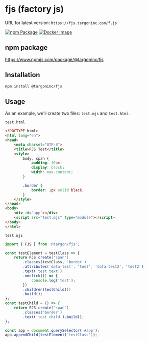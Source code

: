 # fjs (factory js)

URL for latest version: `https://fjs.targoninc.com/f.js` 

[![npm Package](https://github.com/targoninc/fjs/actions/workflows/npm-publish.yml/badge.svg?branch=main)](https://github.com/targoninc/fjs/actions/workflows/npm-publish.yml)
[![Docker Image](https://github.com/targoninc/fjs/actions/workflows/docker-image.yml/badge.svg)](https://github.com/targoninc/fjs/actions/workflows/docker-image.yml)

## npm package

https://www.npmjs.com/package/@targoninc/fjs

## Installation

```bash
npm install @targoninc/fjs
```

## Usage

As an example, we'll create two files: `test.mjs` and `test.html`.

`test.html`
```html
<!DOCTYPE html>
<html lang="en">
<head>
    <meta charset="UTF-8">
    <title>FJS Test</title>
    <style>
        body, span {
            padding: 10px;
            display: block;
            width: max-content;
        }

        .border {
            border: 1px solid black;
        }
    </style>
</head>
<body>
    <div id="app"></div>
    <script src="test.mjs" type="module"></script>
</body>
</html>
```

`test.mjs`
```js
import { FJS } from '@targon/fjs';

const testElement = testClass => {
    return FJS.create("span")
        .classes(testClass, 'border')
        .attributes('data-test', 'test', 'data-test2', 'test2')
        .text('test text')
        .onclick(() => {
            console.log('test');
        })
        .children(testChild())
        .build();
};
const testChild = () => {
    return FJS.create("span")
        .classes('border')
        .text('test child').build();
};

const app = document.querySelector('#app');
app.appendChild(testElement('testClass'));
```
